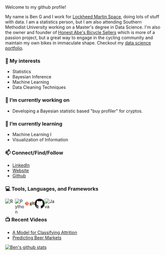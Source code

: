 Welcome to my github profile!



My name is Ben G and I work for [Lockheed Martin Space](https://www.lockheedmartin.com/en-us/capabilities/space.html), doing lots of stuff with data.
I am a statistics person, but I am also attending Southern Methodist University working on a Master's degree in Data Science.  I'm also the owner and founder of [Honest Abe's Bicycle Sellers](https://abesbikes.com/) which is more of a passion project, but a great way to engage in the cycling community and maintain my own bikes in immaculate shape. 
Checkout my [data science portfolio](https://bgoodwinsmu.github.io/index.html).

<!--
**bgoodwinSMU/bgoodwinSMU** is a ✨ _special_ ✨ 
repository because its `README.md` (this file) 
appears on your GitHub profile.

Here are some ideas to get you started:

- 🔭 I’m currently working on: Developing an easy to use and robust online scheduling and reminder tool for bicycle maintenance.
- 🌱 I’m currently learning: File Organization and Database Management
- 💬 Ask me about: Statistics or data analysis, or Bayesian Analysis
- 📫 How to reach me: bgoodwin(@)smu.edu
- ⚡ Fun fact: I am the owner and founder of Honest Abe's Bicycle Sellers (abesbikes.com)
-->

### 🤔 My interests

* Statistics
* Bayesian Inference
* Machine Learning
* Data Cleaning Techniques

### 🔭 I’m currently working on

* Developing a Bayesian statistic based "buy profiler" for cryptos.

### 🌱 I’m currently learning

* Machine Learning I
* Visualization of Information

### 📫 Connect/Find/Follow

* [LinkedIn](https://www.linkedin.com/in/bengoodwin143/)
* [Website](https://bgoodwinsmu.github.io/)
* [Github](https://bgoodwinsmu.github.io/)

### :computer: Tools, Languages, and Frameworks

[<img align="left" alt="R" width="32px" src="https://upload.wikimedia.org/wikipedia/commons/thumb/1/1b/R_logo.svg/512px-R_logo.svg.png" />][GitHub]
[<img align="left" alt="Python" width="32px" src="https://upload.wikimedia.org/wikipedia/commons/thumb/c/c3/Python-logo-notext.svg/200px-Python-logo-notext.svg.png" />][GitHub]
[<img align="left" alt="Git" width="32px" src="https://raw.githubusercontent.com/github/explore/80688e429a7d4ef2fca1e82350fe8e3517d3494d/topics/git/git.png" />][GitHub]
[<img align="left" alt="GitHub" width="32px" src="https://raw.githubusercontent.com/github/explore/78df643247d429f6cc873026c0622819ad797942/topics/github/github.png" />][GitHub]
[<img align="left" alt="Java" width="32px" src="https://upload.wikimedia.org/wikipedia/en/3/30/Java_programming_language_logo.svg" />][GitHub]
<br />
<br />
### :tv: Recent Videos

* [A Model for Classifying Attrition](https://www.youtube.com/watch?v=UtNPEyfNsoY)
* [Predicting Beer Markets](https://www.youtube.com/watch?v=N48Fv-QEUrQ)

[![Ben's github stats](https://github-readme-stats.vercel.app/api?username=bgoodwinSMU)](https://github.com/anuraghazra/github-readme-stats)

[GitHub]: https://github.com/bgoodwinSMU
